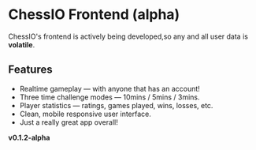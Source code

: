 # ChessIO Frontend (alpha)

ChessIO's frontend is actively being developed,so any and all user data is **volatile**.

## Features

- Realtime gameplay — with anyone that has an account!
- Three time challenge modes — 10mins / 5mins / 3mins.
- Player statistics — ratings, games played, wins, losses, etc.
- Clean, mobile responsive user interface.
- Just a really great app overall!


**v0.1.2-alpha**
